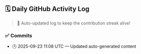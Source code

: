 ## 🗓️ Daily GitHub Activity Log

> 🤖 Auto-updated log to keep the contribution streak alive!

### ✅ Commits

- 🕒 2025-09-23 11:08 UTC — Updated auto-generated content

